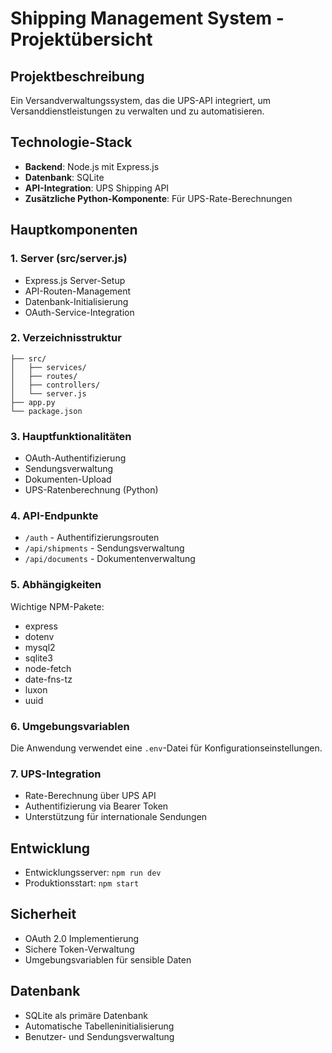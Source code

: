 # Shipping Management System - Projektübersicht

## Projektbeschreibung
Ein Versandverwaltungssystem, das die UPS-API integriert, um Versanddienstleistungen zu verwalten und zu automatisieren.

## Technologie-Stack
- **Backend**: Node.js mit Express.js
- **Datenbank**: SQLite
- **API-Integration**: UPS Shipping API
- **Zusätzliche Python-Komponente**: Für UPS-Rate-Berechnungen

## Hauptkomponenten

### 1. Server (src/server.js)
- Express.js Server-Setup
- API-Routen-Management
- Datenbank-Initialisierung
- OAuth-Service-Integration

### 2. Verzeichnisstruktur
```
├── src/
│   ├── services/
│   ├── routes/
│   ├── controllers/
│   └── server.js
├── app.py
└── package.json
```

### 3. Hauptfunktionalitäten
- OAuth-Authentifizierung
- Sendungsverwaltung
- Dokumenten-Upload
- UPS-Ratenberechnung (Python)

### 4. API-Endpunkte
- `/auth` - Authentifizierungsrouten
- `/api/shipments` - Sendungsverwaltung
- `/api/documents` - Dokumentenverwaltung

### 5. Abhängigkeiten
Wichtige NPM-Pakete:
- express
- dotenv
- mysql2
- sqlite3
- node-fetch
- date-fns-tz
- luxon
- uuid

### 6. Umgebungsvariablen
Die Anwendung verwendet eine `.env`-Datei für Konfigurationseinstellungen.

### 7. UPS-Integration
- Rate-Berechnung über UPS API
- Authentifizierung via Bearer Token
- Unterstützung für internationale Sendungen

## Entwicklung
- Entwicklungsserver: `npm run dev`
- Produktionsstart: `npm start`

## Sicherheit
- OAuth 2.0 Implementierung
- Sichere Token-Verwaltung
- Umgebungsvariablen für sensible Daten

## Datenbank
- SQLite als primäre Datenbank
- Automatische Tabelleninitialisierung
- Benutzer- und Sendungsverwaltung 